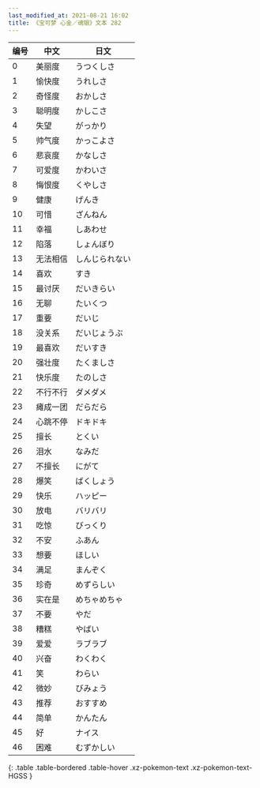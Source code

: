 ```yaml
---
last_modified_at: 2021-08-21 16:02
title: 《宝可梦 心金／魂银》文本 282
---
```

| 编号 | 中文 | 日文 |
| ---- | ---- | ---- |
| 0 | 美丽度 | うつくしさ |
| 1 | 愉快度 | うれしさ |
| 2 | 奇怪度 | おかしさ |
| 3 | 聪明度 | かしこさ |
| 4 | 失望 | がっかり |
| 5 | 帅气度 | かっこよさ |
| 6 | 悲哀度 | かなしさ |
| 7 | 可爱度 | かわいさ |
| 8 | 悔恨度 | くやしさ |
| 9 | 健康 | げんき |
| 10 | 可惜 | ざんねん |
| 11 | 幸福 | しあわせ |
| 12 | 陷落 | しょんぼり |
| 13 | 无法相信 | しんじられない |
| 14 | 喜欢 | すき |
| 15 | 最讨厌 | だいきらい |
| 16 | 无聊 | たいくつ |
| 17 | 重要 | だいじ |
| 18 | 没关系 | だいじょうぶ |
| 19 | 最喜欢 | だいすき |
| 20 | 强壮度 | たくましさ |
| 21 | 快乐度 | たのしさ |
| 22 | 不行不行 | ダメダメ |
| 23 | 瘫成一团 | だらだら |
| 24 | 心跳不停 | ドキドキ |
| 25 | 擅长 | とくい |
| 26 | 泪水 | なみだ |
| 27 | 不擅长 | にがて |
| 28 | 爆笑 | ばくしょう |
| 29 | 快乐 | ハッピー |
| 30 | 放电 | バリバリ |
| 31 | 吃惊 | びっくり |
| 32 | 不安 | ふあん |
| 33 | 想要 | ほしい |
| 34 | 满足 | まんぞく |
| 35 | 珍奇 | めずらしい |
| 36 | 实在是 | めちゃめちゃ |
| 37 | 不要 | やだ |
| 38 | 糟糕 | やばい |
| 39 | 爱爱 | ラブラブ |
| 40 | 兴奋 | わくわく |
| 41 | 笑 | わらい |
| 42 | 微妙 | びみょう |
| 43 | 推荐 | おすすめ |
| 44 | 简单 | かんたん |
| 45 | 好 | ナイス |
| 46 | 困难 | むずかしい |
{: .table .table-bordered .table-hover .xz-pokemon-text .xz-pokemon-text-HGSS }